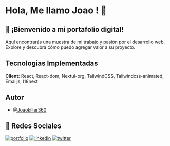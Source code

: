 # Hola, Me llamo Joao ! 👋

## 🚀 ¡Bienvenido a mi portafolio digital!
Aquí encontrarás una muestra de mi trabajo y pasión por el desarrollo web. Explore y descubra cómo puedo agregar valor a su proyecto.

## Tecnologias Implementadas

**Client:** React, React-dom, Nextui-org, TailwindCSS, Tailwindcss-animated, Emailjs, I18next

## Autor

- [@Joaokiller360](https://my-project-alpha-neon.vercel.app/)

## 🔗 Redes Sociales
[![portfolio](https://img.shields.io/badge/my_portfolio-000?style=for-the-badge&logo=ko-fi&logoColor=white)](https://github.com/Joaokiller360)
[![linkedin](https://img.shields.io/badge/linkedin-0A66C2?style=for-the-badge&logo=linkedin&logoColor=white)](https://www.linkedin.com/in/joao-alexander-barres-diaz)
[![twitter](https://img.shields.io/badge/twitter-1DA1F2?style=for-the-badge&logo=twitter&logoColor=white)](https://twitter.com/J_o_a_o_B)